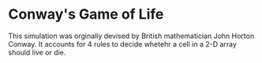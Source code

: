 # Conway's Game of Life
 This simulation was orginally devised by British mathematician John Horton Conway. It accounts for 4 rules to decide whetehr a cell in a 2-D array should live or die.

